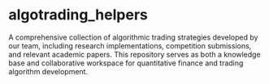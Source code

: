 # algotrading_helpers
A comprehensive collection of algorithmic trading strategies developed by our team, including research implementations, competition submissions, and relevant academic papers. This repository serves as both a knowledge base and collaborative workspace for quantitative finance and trading algorithm development.
